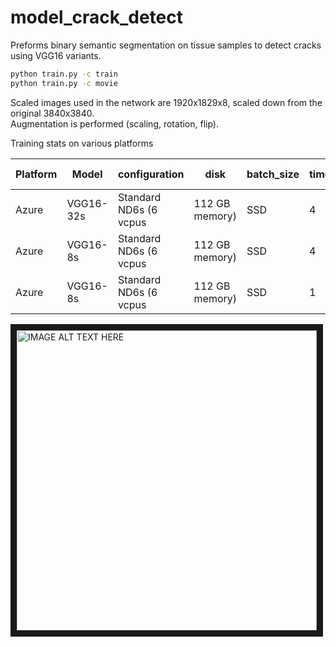 # model_crack_detect

Preforms binary semantic segmentation on tissue samples to detect cracks using VGG16 variants.

``` bash
python train.py -c train
python train.py -c movie
```

Scaled images used in the network are 1920x1829x8, scaled down from the original 3840x3840.  
Augmentation is performed (scaling, rotation, flip).

Training stats on various platforms

| Platform | Model    | configuration                            | disk| batch_size| time_per_batch| time_per_epoch | $/hr | $ to train |
| -------- | -------  | ---------------------------------------- | ----| ----------| --------------| -------------- | ---- | -----------|
|  Azure   | VGG16-32s| Standard ND6s (6 vcpus| 112 GB memory)   |  SSD| 4         | 1             | 21             | 2.50 | $ 4.37     |
|  Azure   | VGG16-8s | Standard ND6s (6 vcpus| 112 GB memory)   |  SSD| 4         | 3             | 62             | 2.50 | $12.91     |
|  Azure   | VGG16-8s | Standard ND6s (6 vcpus| 112 GB memory)   |  SSD| 1         | .8            | 71             | 2.50 | $14.79     |


<a href="http://www.youtube.com/watch?feature=player_embedded&v=YOUTUBE_VIDEO_ID_HERE
" target="_blank"><img src="http://img.youtube.com/vi/YOUTUBE_VIDEO_ID_HERE/0.jpg" 
alt="IMAGE ALT TEXT HERE" width="480" height="480" border="10" /></a>
